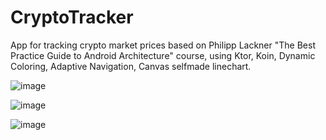 # CryptoTracker

App for tracking crypto market prices based on Philipp Lackner "The Best Practice Guide to Android Architecture" course, using Ktor, Koin, Dynamic Coloring, Adaptive Navigation, Canvas selfmade linechart.

![image](https://github.com/user-attachments/assets/a52e2cc3-5953-4bef-ae29-8bd2409ca8e1)

![image](https://github.com/user-attachments/assets/e3c4b39c-1e24-451f-9299-1ad30a3f1eba)

![image](https://github.com/user-attachments/assets/fbe4ae20-4d83-4d2f-8c6d-5de5476dc1c7)


